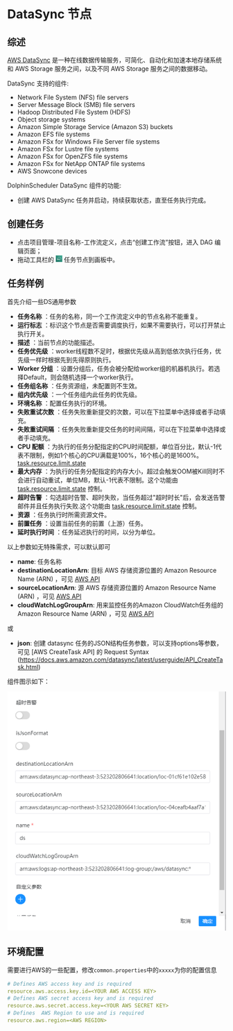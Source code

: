 # DataSync 节点

## 综述

[AWS DataSync](https://console.aws.amazon.com/datasync/) 是一种在线数据传输服务，可简化、自动化和加速本地存储系统和 AWS Storage 服务之间，以及不同 AWS Storage 服务之间的数据移动。

DataSync 支持的组件:

- Network File System (NFS) file servers
- Server Message Block (SMB) file servers
- Hadoop Distributed File System (HDFS)
- Object storage systems
- Amazon Simple Storage Service (Amazon S3) buckets
- Amazon EFS file systems
- Amazon FSx for Windows File Server file systems
- Amazon FSx for Lustre file systems
- Amazon FSx for OpenZFS file systems
- Amazon FSx for NetApp ONTAP file systems
- AWS Snowcone devices

DolphinScheduler DataSync 组件的功能:

- 创建 AWS DataSync 任务并启动，持续获取状态，直至任务执行完成。

## 创建任务

- 点击项目管理-项目名称-工作流定义，点击“创建工作流”按钮，进入 DAG 编辑页面；
- 拖动工具栏的 <img src="../../../../img/tasks/icons/datasync.png" width="15"/> 任务节点到画板中。

## 任务样例

首先介绍一些DS通用参数

- **任务名称** ：任务的名称，同一个工作流定义中的节点名称不能重复。
- **运行标志** ：标识这个节点是否需要调度执行，如果不需要执行，可以打开禁止执行开关。
- **描述** ：当前节点的功能描述。
- **任务优先级** ：worker线程数不足时，根据优先级从高到低依次执行任务，优先级一样时根据先到先得原则执行。
- **Worker 分组** ：设置分组后，任务会被分配给worker组的机器机执行。若选择Default，则会随机选择一个worker执行。
- **任务组名称** ：任务资源组，未配置则不生效。
- **组内优先级** ：一个任务组内此任务的优先级。
- **环境名称** ：配置任务执行的环境。
- **失败重试次数** ：任务失败重新提交的次数，可以在下拉菜单中选择或者手动填充。
- **失败重试间隔** ：任务失败重新提交任务的时间间隔，可以在下拉菜单中选择或者手动填充。
- **CPU 配额** ：为执行的任务分配指定的CPU时间配额，单位百分比，默认-1代表不限制，例如1个核心的CPU满载是100%，16个核心的是1600%。 [task.resource.limit.state](../../architecture/configuration.md)
- **最大内存** ：为执行的任务分配指定的内存大小，超过会触发OOM被Kill同时不会进行自动重试，单位MB，默认-1代表不限制。这个功能由 [task.resource.limit.state](../../architecture/configuration.md) 控制。
- **超时告警** ：勾选超时告警、超时失败，当任务超过"超时时长"后，会发送告警邮件并且任务执行失败.这个功能由 [task.resource.limit.state](../../architecture/configuration.md) 控制。
- **资源** ：任务执行时所需资源文件。
- **前置任务** ：设置当前任务的前置（上游）任务。
- **延时执行时间** ：任务延迟执行的时间，以分为单位。

以上参数如无特殊需求，可以默认即可

- **name**: 任务名称
- **destinationLocationArn**: 目标 AWS 存储资源位置的 Amazon Resource Name (ARN) ，可见 [AWS API](https://docs.aws.amazon.com/datasync/latest/userguide/API_CreateTask.html#DataSync-CreateTask-request-DestinationLocationArn)
- **sourceLocationArn**: 源 AWS 存储资源位置的 Amazon Resource Name (ARN) ，可见 [AWS API](https://docs.aws.amazon.com/datasync/latest/userguide/API_CreateTask.html#DataSync-CreateTask-request-SourceLocationArn)
- **cloudWatchLogGroupArn**: 用来监控任务的Amazon CloudWatch任务组的 Amazon Resource Name (ARN) ，可见 [AWS API](https://docs.aws.amazon.com/datasync/latest/userguide/API_CreateTask.html#DataSync-CreateTask-request-CloudWatchLogGroupArn)

或

- **json**: 创建 datasync 任务的JSON结构任务参数，可以支持options等参数，可见 [AWS CreateTask API] 的 Request Syntax (https://docs.aws.amazon.com/datasync/latest/userguide/API_CreateTask.html)

组件图示如下：

![datasync](../../../../img/tasks/demo/datasync_task01.png)

## 环境配置

需要进行AWS的一些配置，修改`common.properties`中的`xxxxx`为你的配置信息

```yaml
# Defines AWS access key and is required
resource.aws.access.key.id=<YOUR AWS ACCESS KEY>
# Defines AWS secret access key and is required
resource.aws.secret.access.key=<YOUR AWS SECRET KEY>
# Defines  AWS Region to use and is required
resource.aws.region=<AWS REGION>
```


